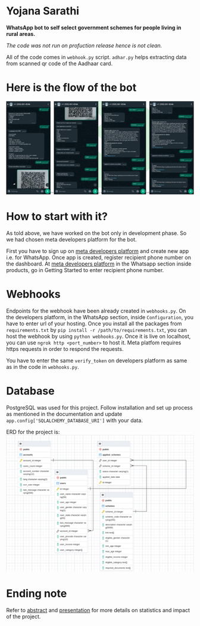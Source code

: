 # Yojana Sarathi

**WhatsApp bot to self select government schemes for people living in rural areas.**

_The code was not run on profuction release hence is not clean._

All of the code comes in `webhook.py` script.
`adhar.py` helps extracting data from scanned qr code of the Aadhaar card.

# Here is the flow of the bot

![alt text](https://github.com/viren-vii/yojana-sarathi/blob/main/demo.png "Flow of the bot")

# How to start with it?

As told above, we have worked on the bot only in development phase. So we had chosen meta developers platform for the bot.

First you have to sign up on [meta developers platform](https://developers.facebook.com) and create new app i.e. for WhatsApp.
Once app is created, register recipient phone number on the dashboard. At [meta developers platform](https://developers.facebook.com/apps) in the Whatsapp section inside products, go in Getting Started to enter recipient phone number.

# Webhooks

Endpoints for the webhook have been already created in `webhooks.py`.
On the developers platform, in the WhatsApp section, inside `Configuration`, you have to enter url of your hosting. Once you install all the packages from `requirements.txt` by `pip install -r /path/to/requirements.txt`, you can host the webhook by using `python webhooks.py`. Once it is live on localhost, you can use `ngrok http <port_number>` to host it. Meta platfom requires https requests in order to respond the requests.

You have to enter the same `verify_token` on developers platform as same as in the code in `webhooks.py`.

# Database

PostgreSQL was used for this project. Follow installation and set up process as mentioned in the documentation and update `app.config['SQLALCHEMY_DATABASE_URI']` with your data.

ERD for the project is:
![alt text](https://github.com/viren-vii/yojana-sarathi/blob/main/erd.png "ERD")

# Ending note

Refer to [abstract](https://github.com/viren-vii/yojana-sarathi/blob/main/PAVVVFECT_ABSTRACT.pdf) and [presentation](https://github.com/viren-vii/yojana-sarathi/blob/main/PAVVVFECT_PPT.pdf) for more details on statistics and impact of the project.
